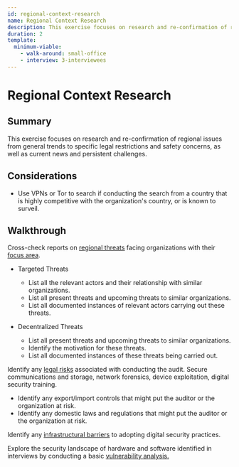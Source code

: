 ```yaml
---
id: regional-context-research
name: Regional Context Research
description: This exercise focuses on research and re-confirmation of regional issues from general trends to specific legal...
duration: 2
template:
  minimum-viable:
    - walk-around: small-office
    - interview: 3-interviewees
---
```

# Regional Context Research

## Summary

This exercise focuses on research and re-confirmation of regional issues from general trends to specific legal restrictions and safety concerns, as well as current news and persistent challenges.



## Considerations

  * Use VPNs or Tor to search if conducting the search from a country that is highly competitive with the organization's country, or is known to surveil.

## Walkthrough

Cross-check reports on [regional threats](#Threat-research-by-region) facing organizations with their [focus area](#Threat-research-by-topic).

  * Targeted Threats
    * List all the relevant actors and their relationship with similar organizations.
    * List all present threats and upcoming threats to similar organizations.
    * List all documented instances of relevant actors carrying out these threats.	

  * Decentralized Threats
    * List all present threats and upcoming threats to similar organizations.
    * Identify the motivation for these threats.
    * List all documented instances of these threats being carried out.

Identify any [legal risks](#technical-threats-by-region) associated with conducting the audit. Secure communications and storage, network forensics, device exploitation, digital security training.

  * Identify any export/import controls that might put the auditor or the organization at risk.
  * Identify any domestic laws and regulations that might put the auditor or the organization at risk.

Identify any [infrastructural barriers](#communications-infrastructure-research) to adopting digital security practices.

Explore the security landscape of hardware and software identified in interviews by conducting a basic [vulnerability analysis.](#vulnerability-analysis)

